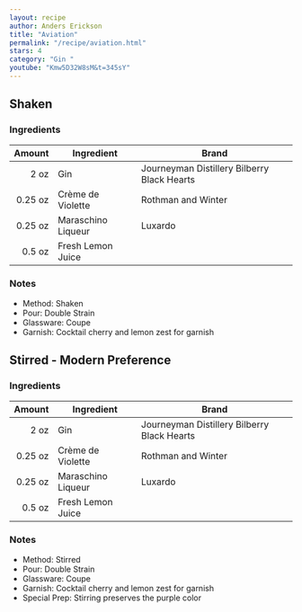 ```yaml
---
layout: recipe
author: Anders Erickson
title: "Aviation"
permalink: "/recipe/aviation.html"
stars: 4
category: "Gin "
youtube: "Kmw5D32W8sM&t=345sY"
---
```


<div class="subrecipe" markdown="1">

## Shaken

### Ingredients

| Amount  | Ingredient             | Brand                                       |
| ------: | ------------------ | ------------------------------------------- |
|    2 oz | Gin                | Journeyman Distillery Bilberry Black Hearts |
| 0.25 oz | Crème de Violette  | Rothman and Winter                          |
| 0.25 oz | Maraschino Liqueur | Luxardo                                     |
|  0.5 oz | Fresh Lemon Juice  |

### Notes

- Method: Shaken
- Pour: Double Strain
- Glassware: Coupe
- Garnish: Cocktail cherry and lemon zest for garnish

</div>
<div class="subrecipe" markdown="1">

## Stirred - Modern Preference

### Ingredients

| Amount  | Ingredient             | Brand                                       |
| ------: | ------------------ | ------------------------------------------- |
|    2 oz | Gin                | Journeyman Distillery Bilberry Black Hearts |
| 0.25 oz | Crème de Violette  | Rothman and Winter                          |
| 0.25 oz | Maraschino Liqueur | Luxardo                                     |
|  0.5 oz | Fresh Lemon Juice  |

### Notes

- Method: Stirred
- Pour: Double Strain
- Glassware: Coupe
- Garnish: Cocktail cherry and lemon zest for garnish
- Special Prep: Stirring preserves the purple color

</div>
